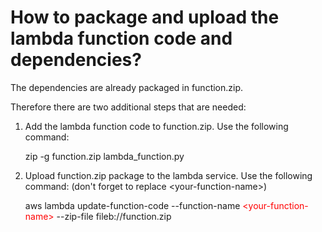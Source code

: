 # How to package and upload the lambda function code and dependencies?

The dependencies are already packaged in function.zip.

Therefore there are two additional steps that are needed:

1. Add the lambda function code to function.zip. Use the following command:

   zip -g function.zip lambda_function.py
   
2. Upload function.zip package to the lambda service. Use the following command: (don't forget to replace \<your-function-name\>)

   aws lambda update-function-code --function-name <font color='red'>\<your-function-name\></font> --zip-file fileb://function.zip
